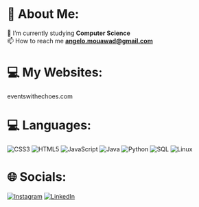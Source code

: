 # 💫 About Me:
👋 I’m currently studying **Computer Science**<br>📫 How to reach me **angelo.mouawad@gmail.com**

# 💻 My Websites:
eventswithechoes.com

# 💻 Languages:
![CSS3](https://img.shields.io/badge/css3-%231572B6.svg?style=plastic&logo=css3&logoColor=white) 
![HTML5](https://img.shields.io/badge/html5-%23E34F26.svg?style=plastic&logo=html5&logoColor=white) 
![JavaScript](https://img.shields.io/badge/javascript-%23323330.svg?style=plastic&logo=javascript&logoColor=%23F7DF1E) 
![Java](https://img.shields.io/badge/java-%23ED8B00.svg?style=plastic&logo=openjdk&logoColor=white) 
![Python](https://img.shields.io/badge/python-3670A0?style=plastic&logo=python&logoColor=ffdd54) 
![SQL](https://img.shields.io/badge/sql-%2307405e.svg?style=plastic&logo=sqlite&logoColor=white) 
![Linux](https://img.shields.io/badge/linux-%23FCC624.svg?style=plastic&logo=linux&logoColor=black) 

# 🌐 Socials:
[![Instagram](https://img.shields.io/badge/Instagram-%23E4405F.svg?logo=Instagram&logoColor=white)](https://instagram.com/angelomouawad) 
[![LinkedIn](https://img.shields.io/badge/LinkedIn-%230077B5.svg?logo=linkedin&logoColor=white)](https://linkedin.com/in/angelo-mouawad)

